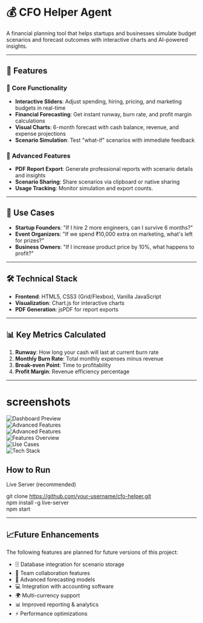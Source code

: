 # 💰 **CFO Helper Agent**

A financial planning tool that helps startups and businesses simulate budget scenarios and forecast outcomes with interactive charts and AI-powered insights.

---

## 🚀 **Features**

### 🔹 **Core Functionality**
- **Interactive Sliders**: Adjust spending, hiring, pricing, and marketing budgets in real-time  
- **Financial Forecasting**: Get instant runway, burn rate, and profit margin calculations  
- **Visual Charts**: 6-month forecast with cash balance, revenue, and expense projections  
- **Scenario Simulation**: Test "what-if" scenarios with immediate feedback  

### 🔹 **Advanced Features**
- **PDF Report Export**: Generate professional reports with scenario details and insights  
- **Scenario Sharing**: Share scenarios via clipboard or native sharing  
- **Usage Tracking**: Monitor simulation and export counts.

---

## 🎯 **Use Cases**
- **Startup Founders**: "If I hire 2 more engineers, can I survive 6 months?"  
- **Event Organizers**: "If we spend ₹10,000 extra on marketing, what's left for prizes?"  
- **Business Owners**: "If I increase product price by 10%, what happens to profit?"  

---

## 🛠 **Technical Stack**
- **Frontend**: HTML5, CSS3 (Grid/Flexbox), Vanilla JavaScript  
- **Visualization**: Chart.js for interactive charts  
- **PDF Generation**: jsPDF for report exports  

---


## 📊 **Key Metrics Calculated**
1. **Runway**: How long your cash will last at current burn rate  
2. **Monthly Burn Rate**: Total monthly expenses minus revenue  
3. **Break-even Point**: Time to profitability  
4. **Profit Margin**: Revenue efficiency percentage
   
---

#  **screenshots**

![Dashboard Preview](images/622aabeaea8e44ad9dc4cb584a4fc126.jpg)  
![Advanced Features](images/fdd1fb5ec3b1441a8a74855dec4f4102.jpg)  
![Advanced Features](images/3d7d66a616c7444e8e921f0f07988aa6.jpg)  
![Features Overview](images/9906d0334f3742f5a030cf05e50b3abf.jpg)  
![Use Cases](images/73886ee3384348a78d1aeb492c7b525f.jpg)  
![Tech Stack](images/fdeff4059a144a5083a35e9908659fb7.jpg)  



## How to Run

Live Server (recommended)

git clone https://github.com/your-username/cfo-helper.git  
npm install -g live-server  
npm start

---

## 📈Future Enhancements

The following features are planned for future versions of this project:

- 🗄️ Database integration for scenario storage  
- 🤝 Team collaboration features  
- 🔮 Advanced forecasting models  
- 💻 Integration with accounting software  
- 🌍 Multi-currency support  
- 📊 Improved reporting & analytics  
- ⚡ Performance optimizations





